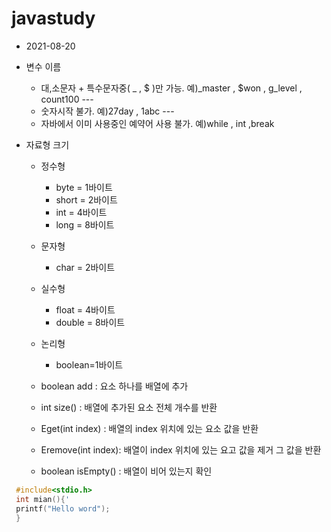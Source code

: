 # javastudy
  - 2021-08-20
  
  - 변수 이름 
    - 대,소문자 + 특수문자중( _ , $ )만 가능. 예)_master , $won , g_level , count100 ---
    - 숫자시작 불가. 예)27day , 1abc ---
    - 자바에서 이미 사용중인 예약어 사용 불가. 예)while , int ,break 
  - 자료형 크기
    - 정수형
      - byte  = 1바이트
      - short = 2바이트 
      - int   = 4바이트
      - long  = 8바이트
    - 문자형
      - char   = 2바이트

    - 실수형
      - float  = 4바이트
      - double = 8바이트
  
    - 논리형
      - boolean=1바이트 
      
    - boolean add       : 요소 하나를 배열에 추가
    - int size()        : 배열에 추가된 요소 전체 개수를 반환
    - Eget(int index)   : 배열의 index 위치에 있는 요소 값을 반환
    - Eremove(int index): 배열이 index 위치에 있는 요고 값을 제거 그 값을 반환
    - boolean isEmpty() : 배열이 비어 있는지 확인
```c
 #include<stdio.h>
 int mian(){'
 printf("Hello word");
 }
```














